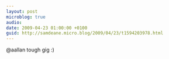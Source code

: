 ```yaml
---
layout: post
microblog: true
audio: 
date: 2009-04-23 01:00:00 +0100
guid: http://samdeane.micro.blog/2009/04/23/t1594203978.html
---
```

@aallan tough gig :)
